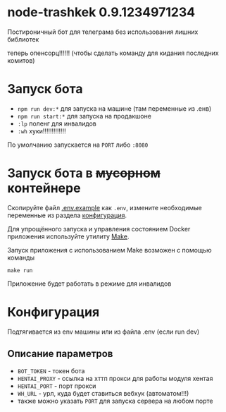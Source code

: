 # node-trashkek 0.9.1234971234
Постироничный бот для телеграма без использования лишних библиотек

теперь опенсорц!!!!!! (чтобы сделать команду для кидания последних комитов)

# Запуск бота
- ``` npm run dev:* ``` для запуска на машине (там переменные из .енв)
- ``` npm run start:* ``` для запуска на продакшоне
- ``` :lp ``` поленг для инвалидов
- ``` :wh ``` хуки!!!!!!!!!!!!!

По умолчанию запускается на ```PORT``` либо ```:8080```

# Запуск бота в ~~мусорном~~ контейнере

Скопируйте файл [.env.example](.env.example) как `.env`, измените необходимые переменные из раздела [конфигурация](#конфигурация).

Для упрощённого запуска и управления состоянием Docker приложения используйте утилиту [Make](https://www.gnu.org/software/make/).

Запуск приложения с использованием Make возможен с помощью команды
```shell
make run
```

Приложение будет работать в режиме для инвалидов

# Конфигурация
Подтягивается из env машины или из файла .env (если run dev)
## Описание параметров 
- ```BOT_TOKEN``` - токен бота
- ```HENTAI_PROXY``` - ссылка на хттп прокси для работы модуля хентая
- ```HENTAI_PORT``` - порт прокси
- ```WH_URL``` - урл, куда будет ставиться вебхук (автоматом!!!)
- также можно указать ```PORT``` для запуска сервера на любом порте
